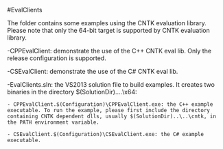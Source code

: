 #EvalClients

The folder contains some examples using the CNTK evaluation library. Please note that only the 64-bit target is supported by CNTK evaluation library.

-CPPEvalClient: demonstrate the use of the C++ CNTK eval lib. Only the release configuration is supported.  

-CSEvalClient: demonstrate the use of the C# CNTK eval lib.

-EvalClients.sln: the VS2013 solution file to build examples. It creates two binaries in the directory $(SolutionDir)..\..\x64\:

    - CPPEvalClient.$(Configuration)\CPPEvalClient.exe: the C++ example executable. To run the example, please first include the directory containing CNTK dependent dlls, usually $(SolutionDir)..\..\cntk, in the PATH environment variable. 
    
    - CSEvalClient.$(Configuration)\CSEvalClient.exe: the C# example executable.
